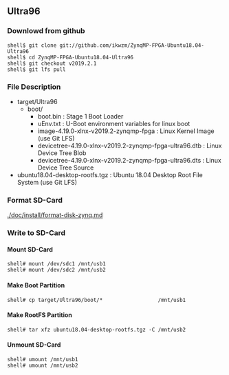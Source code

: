 ## Ultra96

### Downlowd from github

```console
shell$ git clone git://github.com/ikwzm/ZynqMP-FPGA-Ubuntu18.04-Ultra96
shell$ cd ZynqMP-FPGA-Ubuntu18.04-Ultra96
shell$ git checkout v2019.2.1
shell$ git lfs pull
```

### File Description

 * target/Ultra96
   + boot/
     - boot.bin                                                    : Stage 1 Boot Loader
     - uEnv.txt                                                    : U-Boot environment variables for linux boot
     - image-4.19.0-xlnx-v2019.2-zynqmp-fpga                       : Linux Kernel Image       (use Git LFS)
     - devicetree-4.19.0-xlnx-v2019.2-zynqmp-fpga-ultra96.dtb      : Linux Device Tree Blob   
     - devicetree-4.19.0-xlnx-v2019.2-zynqmp-fpga-ultra96.dts      : Linux Device Tree Source
 * ubuntu18.04-desktop-rootfs.tgz                                  : Ubuntu 18.04 Desktop Root File System (use Git LFS)
 
### Format SD-Card

[./doc/install/format-disk-zynq.md](format-disk.md)

### Write to SD-Card

#### Mount SD-Card

```console
shell# mount /dev/sdc1 /mnt/usb1
shell# mount /dev/sdc2 /mnt/usb2
```
#### Make Boot Partition

```console
shell# cp target/Ultra96/boot/*                  /mnt/usb1
```

#### Make RootFS Partition

```console
shell# tar xfz ubuntu18.04-desktop-rootfs.tgz -C /mnt/usb2
```

#### Unmount SD-Card

```console
shell# umount /mnt/usb1
shell# umount /mnt/usb2
```

